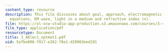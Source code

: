 ```yaml
---
content_type: resource
description: This file discusses about goal, approach, electromagnetic field, Maxwell?s
  equations, EM wave, light in a medium and refractive index (n).
file: https://ol-ocw-studio-app-production.s3.amazonaws.com/courses/3-46-photonic-materials-and-devices-spring-2006/5efbe006f817e26278e1d29903eed191_3_46lec1_optmat1.pdf
file_type: application/pdf
resourcetype: Document
title: 3_46lec1_optmat1.pdf
uid: 5efbe006-f817-e262-78e1-d29903eed191
---
```

